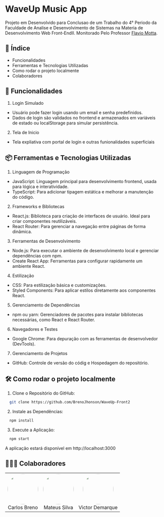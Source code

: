 # WaveUp Music App
  Projeto em Desenvolvido para Conclusao de um Trabalho do 4° Periodo da Faculdade de Analise e Desenvolvimento de Sistemas na Materia de Desenvolvimento Web Front-EndII. Monitorado Pelo Professor [Flavio Motta](https://github.com/FlavioAAMotta).

## 📘 Índice
  * Funcionalidades
  * Ferramentas e Tecnologias Utilizadas
  * Como rodar o projeto localmente
  * Colaboradores


## 🚀 Funcionalidades

1. Login Simulado
* Usuário pode fazer login usando um email e senha predefinidos.
* Dados de login são validados no frontend e armazenados em variáveis de estado ou localStorage para simular persistência.

2. Tela de Inicio
* Tela expliativa com portal de login e outras funionalidades superficiais

## 📦 Ferramentas e Tecnologias Utilizadas
1. Linguagem de Programação
* JavaScript: Linguagem principal para desenvolvimento frontend, usada para lógica e interatividade.
* TypeScript: Para adicionar tipagem estática e melhorar a manutenção do código.

2. Frameworks e Bibliotecas
* React.js: Biblioteca para criação de interfaces de usuário. Ideal para criar componentes reutilizáveis.
* React Router: Para gerenciar a navegação entre páginas de forma dinâmica.

3. Ferramentas de Desenvolvimento
* Node.js: Para executar o ambiente de desenvolvimento local e gerenciar dependências com npm.
* Create React App: Ferramentas para configurar rapidamente um ambiente React.

4. Estilização
* CSS: Para estilização básica e customizações.
* Styled Components: Para aplicar estilos diretamente aos componentes React.

5. Gerenciamento de Dependências
* npm ou yarn: Gerenciadores de pacotes para instalar bibliotecas necessárias, como React e React Router.

6. Navegadores e Testes
* Google Chrome: Para depuração com as ferramentas de desenvolvedor (DevTools).

7. Gerenciamento de Projetos
* GitHub: Controle de versão do códig e Hospedagem do repositório.


## 🛠️ Como rodar o projeto localmente
  1. Clone o Repositório do GitHub:
  ```bash
    git clone https://github.com/BrenoJhonson/WaveUp-Front2
  ```

  2. Instale as Dependências:
  ```bash
    npm install
  ```

  3. Execute a Aplicação:
  ```bash
    npm start
  ```
  A aplicação estará disponível em http://localhost:3000

## 👨🏽‍💻 Colaboradores

<div align="center">
  <table>
    <tr>
      <td align="center">
        <a href="https://github.com/BrenoJhonson" style="text-decoration: none;">
          <img src="https://avatars.githubusercontent.com/u/168320214?v=4" width="100" height="100" style="border-radius: 50%;">
          <br>
          Carlos Breno
        </a>
      <td align="center">
        <a href="https://github.com/mateus-2002" style="text-decoration: none;">
          <img src="https://avatars.githubusercontent.com/u/180777561?v=4" width="100" height="100" style="border-radius: 50%;">
          <br>
          Mateus Silva
        </a>
      </td>
      <td align="center">
        <a href="https://github.com/VitinDemarque" style="text-decoration: none;">
          <img src="https://avatars.githubusercontent.com/u/126296402?v=4" width="100" height="100" style="border-radius: 50%;">
          <br>
          Victor Demarque
        </a>
      </td>
    </tr>
  </table>
</div>